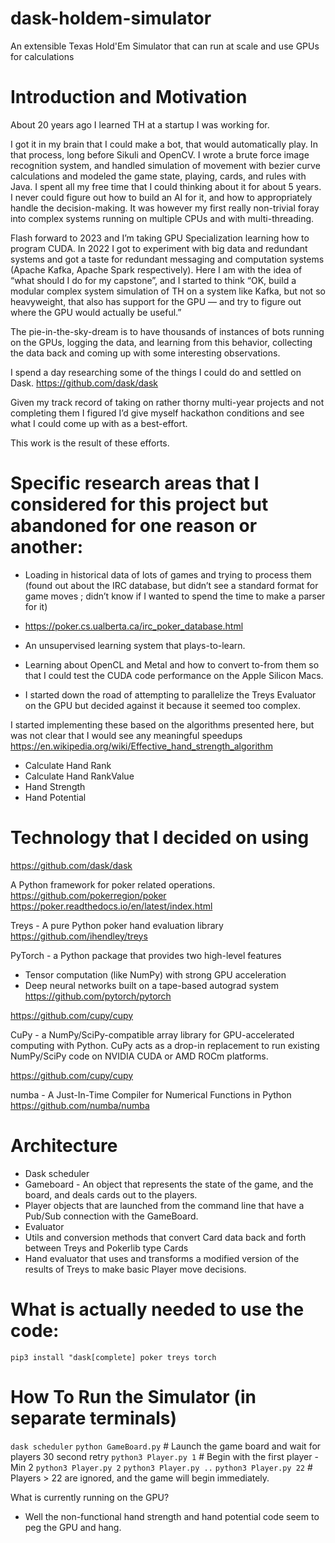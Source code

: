 # dask-holdem-simulator
An extensible Texas Hold'Em Simulator that can run at scale and use GPUs for calculations

# Introduction and Motivation

About 20 years ago I learned TH at a startup I was working for. 

I got it in my brain that I could make a bot, that would automatically play. 
In that process, long before Sikuli and OpenCV. I wrote a brute force image recognition
system, and handled simulation of movement with bezier curve calculations and modeled
the game state, playing, cards, and rules with Java. I spent all my free time that I could thinking about it for about 5 years.  I never could figure out how to build an AI for it, and how to appropriately handle the decision-making. It was however my first really non-trivial foray into complex systems running on multiple CPUs and with multi-threading. 

Flash forward to 2023 and I’m taking GPU Specialization learning how to program CUDA.
In 2022 I got to experiment with big data and redundant systems and got a taste for redundant
messaging and computation systems (Apache Kafka, Apache Spark respectively). Here I am with
the idea of “what should I do for my capstone”, and I started to think “OK, build a modular complex system simulation of TH on a system like Kafka, but not so heavyweight, that also has
support for the GPU — and try to figure out where the GPU would actually be useful.”

The pie-in-the-sky-dream is to have thousands of instances of bots running on the GPUs, 
logging the data, and learning from this behavior, collecting the data back and coming up
with some interesting observations. 

I spend a day researching some of the things I could do and settled on Dask. 
https://github.com/dask/dask


Given my track record of taking on rather thorny multi-year projects and not completing them I figured I’d give myself hackathon conditions and see what I could come up with as a best-effort. 

This work is the result of these efforts. 

# Specific research areas that I considered for this project but abandoned for one reason or another:
 
- Loading in historical data of lots of games and trying to process them (found out about the IRC database, but didn’t see a standard format for game moves ; didn’t know if I wanted to spend the time to make a parser for it)
- https://poker.cs.ualberta.ca/irc_poker_database.html

- An unsupervised learning system that plays-to-learn. 
- Learning about OpenCL and Metal and how to convert to-from them so that I could test the CUDA code performance on the Apple Silicon Macs. 
- I started down the road of attempting to parallelize the Treys Evaluator on the GPU but decided against it because it seemed too complex. 

I started implementing these based on the algorithms presented here, but was not clear
that I would see any meaningful speedups
https://en.wikipedia.org/wiki/Effective_hand_strength_algorithm

- Calculate Hand Rank
- Calculate Hand RankValue
- Hand Strength
- Hand Potential

# Technology that I decided on using
https://github.com/dask/dask

A Python framework for poker related operations.
https://github.com/pokerregion/poker
https://poker.readthedocs.io/en/latest/index.html

Treys - A pure Python poker hand evaluation library
https://github.com/ihendley/treys


PyTorch -  a Python package that provides two high-level features
* Tensor computation (like NumPy) with strong GPU acceleration
* Deep neural networks built on a tape-based autograd system
https://github.com/pytorch/pytorch

https://github.com/cupy/cupy

CuPy -  a NumPy/SciPy-compatible array library for GPU-accelerated computing with Python. CuPy acts as a drop-in replacement to run existing NumPy/SciPy code on NVIDIA CUDA or AMD ROCm platforms.

https://github.com/cupy/cupy

numba - A Just-In-Time Compiler for Numerical Functions in Python
https://github.com/numba/numba


# Architecture
- Dask scheduler
- Gameboard - An object that represents the state of the game, and the board, and deals cards out to the players. 
- Player objects that are launched from the command line that have a Pub/Sub connection with the GameBoard. 
- Evaluator
- Utils and conversion methods that convert Card data back and forth between Treys and Pokerlib type Cards
- Hand evaluator that uses and transforms a modified version of the results of Treys to make basic Player move decisions. 


# What is actually needed to use the code: 
```pip3 install "dask[complete] poker treys torch```

# How To Run the Simulator (in separate terminals)

`dask scheduler`
`python GameBoard.py` # Launch the game board and wait for players 30 second retry
`python3 Player.py 1`      # Begin with the first player - Min 2
`python3 Player.py 2`
`python3 Player.py ..`
`python3 Player.py 22` # Players > 22 are ignored, and the game will begin immediately.

What is currently running on the GPU?
- Well the non-functional hand strength and hand potential code seem to peg the GPU and hang.
